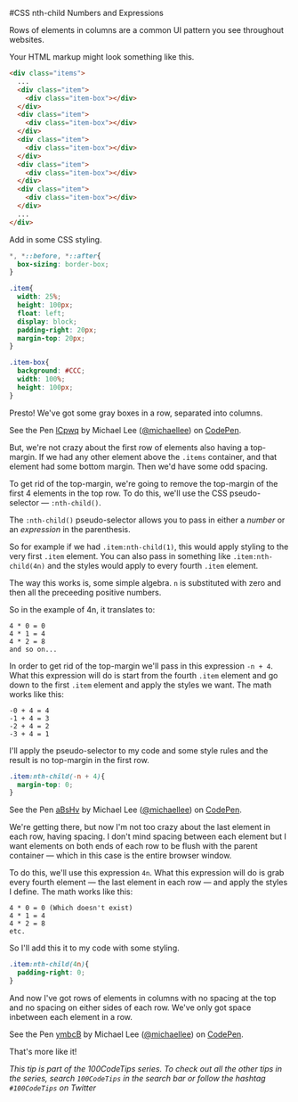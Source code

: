 #CSS nth-child Numbers and Expressions

Rows of elements in columns are a common UI pattern you see throughout websites.

Your HTML markup might look something like this.

```html
<div class="items">
  ...
  <div class="item">
    <div class="item-box"></div>
  </div>
  <div class="item">
    <div class="item-box"></div>
  </div>
  <div class="item">
    <div class="item-box"></div>
  </div>
  <div class="item">
    <div class="item-box"></div>
  </div>
  <div class="item">
    <div class="item-box"></div>
  </div>
  ...
</div>
```

Add in some CSS styling.

```css
*, *::before, *::after{
  box-sizing: border-box;
}

.item{
  width: 25%;
  height: 100px;
  float: left;
  display: block;
  padding-right: 20px;
  margin-top: 20px;
}

.item-box{
  background: #CCC;
  width: 100%;
  height: 100px;
}
```

Presto! We've got some gray boxes in a row, separated into columns.

<p data-height="403" data-theme-id="0" data-slug-hash="lCpwq" data-default-tab="result" data-user="michaellee" class='codepen'>See the Pen <a href='http://codepen.io/michaellee/pen/lCpwq/'>lCpwq</a> by Michael Lee (<a href='http://codepen.io/michaellee'>@michaellee</a>) on <a href='http://codepen.io'>CodePen</a>.</p>

But, we're not crazy about the first row of elements also having a top-margin. If we had any other element above the `.items` container, and that element had some bottom margin. Then we'd have some odd spacing.

To get rid of the top-margin, we're going to remove the top-margin of the first 4 elements in the top row. To do this, we'll use the CSS pseudo-selector &mdash; `:nth-child()`.

The `:nth-child()` pseudo-selector allows you to pass in either a _number_ or an _expression_ in the parenthesis.

So for example if we had `.item:nth-child(1)`, this would apply styling to the very first `.item` element. You can also pass in something like `.item:nth-child(4n)` and the styles would apply to every fourth `.item` element.

The way this works is, some simple algebra. `n` is substituted with zero and then all the preceeding positive numbers. 

So in the example of 4n, it translates to:

```
4 * 0 = 0
4 * 1 = 4
4 * 2 = 8
and so on...
```

In order to get rid of the top-margin we'll pass in this expression `-n + 4`. What this expression will do is start from the fourth `.item` element and go down to the first `.item` element and apply the styles we want. The math works like this:

```
-0 + 4 = 4
-1 + 4 = 3
-2 + 4 = 2
-3 + 4 = 1
```

I'll apply the pseudo-selector to my code and some style rules and the result is no top-margin in the first row.

```css
.item:nth-child(-n + 4){
  margin-top: 0;
}
```

<p data-height="376" data-theme-id="0" data-slug-hash="aBsHv" data-default-tab="result" data-user="michaellee" class='codepen'>See the Pen <a href='http://codepen.io/michaellee/pen/aBsHv/'>aBsHv</a> by Michael Lee (<a href='http://codepen.io/michaellee'>@michaellee</a>) on <a href='http://codepen.io'>CodePen</a>.</p>

We're getting there, but now I'm not too crazy about the last element in each row, having spacing. I don't mind spacing between each element but I want elements on both ends of each row to be flush with the parent container &mdash; which in this case is the entire browser window.

To do this, we'll use this expression `4n`. What this expression will do is grab every fourth element &mdash; the last element in each row &mdash; and apply the styles I define. The math works like this:

```
4 * 0 = 0 (Which doesn't exist)
4 * 1 = 4
4 * 2 = 8
etc.
```

So I'll add this it to my code with some styling.

```css
.item:nth-child(4n){
  padding-right: 0;
}
```

And now I've got rows of elements in columns with no spacing at the top and no spacing on either sides of each row. We've only got space inbetween each element in a row.

<p data-height="376" data-theme-id="0" data-slug-hash="ymbcB" data-default-tab="result" data-user="michaellee" class='codepen'>See the Pen <a href='http://codepen.io/michaellee/pen/ymbcB/'>ymbcB</a> by Michael Lee (<a href='http://codepen.io/michaellee'>@michaellee</a>) on <a href='http://codepen.io'>CodePen</a>.</p>
<script async src="//codepen.io/assets/embed/ei.js"></script>

That's more like it!

_This tip is part of the 100CodeTips series. To check out all the other tips in the series, search `100CodeTips` in the search bar or follow the hashtag `#100CodeTips` on Twitter_
